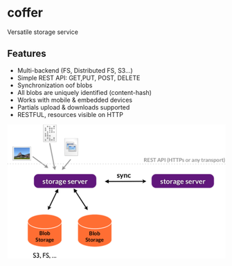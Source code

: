 # coffer

Versatile storage service


## Features

- Multi-backend (FS, Distributed FS, S3...)
- Simple REST API: GET,PUT, POST, DELETE
- Synchronization oof blobs
- All blobs are uniquely identified (content-hash)
- Works with mobile & embedded devices
- Partials upload & downloads supported
- RESTFUL, resources visible on HTTP

![Coffer](docs/images/coffer.png "Coffer")

